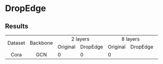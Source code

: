 # DropEdge



## Results

<table>
  <tr>
    <td rowspan=2>Dataset</td>
    <td rowspan=2>Backbone</td>
    <td colspan=2 align="center">2 layers</td>
    <td colspan=2 align="center">8 layers</td>
    <td colspan=2 align="center">32 layers</td>
  </tr>
  <tr>
    <td align="center">Original</td>
    <td align="center">DropEdge</td>
    <td align="center">Original</td>
    <td align="center">DropEdge</td>
    <td align="center">Original</td>
    <td align="center">DropEdge</td>
  </tr>
  <tr>
    <td rowspan=4 align=center>Cora</td>
    <td align=center>GCN</td>
    <td>0</td>
    <td>0</td>
    <td>0</td>
    <td></td>
    <td></td>
    <td></td>
  </tr>
</table>
